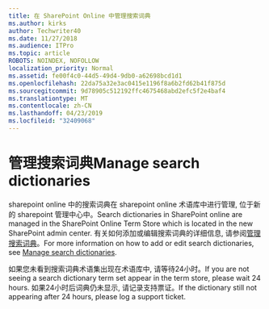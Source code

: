 ```yaml
---
title: 在 SharePoint Online 中管理搜索词典
ms.author: kirks
author: Techwriter40
ms.date: 11/27/2018
ms.audience: ITPro
ms.topic: article
ROBOTS: NOINDEX, NOFOLLOW
localization_priority: Normal
ms.assetid: fe00f4c0-44d5-49d4-9db0-a62698bcd1d1
ms.openlocfilehash: 22da75a32e3ac0415e1196f8a6b2fd62b41f875d
ms.sourcegitcommit: 9d78905c512192ffc4675468abd2efc5f2e4baf4
ms.translationtype: MT
ms.contentlocale: zh-CN
ms.lasthandoff: 04/23/2019
ms.locfileid: "32409068"
---
```

# <a name="manage-search-dictionaries"></a><span data-ttu-id="c694e-102">管理搜索词典</span><span class="sxs-lookup"><span data-stu-id="c694e-102">Manage search dictionaries</span></span>

<span data-ttu-id="c694e-103">sharepoint online 中的搜索词典在 sharepoint online 术语库中进行管理, 位于新的 sharepoint 管理中心中。</span><span class="sxs-lookup"><span data-stu-id="c694e-103">Search dictionaries in SharePoint online are managed in the SharePoint Online Term Store which is located in the new SharePoint admin center.</span></span> <span data-ttu-id="c694e-104">有关如何添加或编辑搜索词典的详细信息, 请参阅[管理搜索词典](https://go.microsoft.com/fwlink/?linkid=2044669&amp;clcid=0x409)。</span><span class="sxs-lookup"><span data-stu-id="c694e-104">For more information on how to add or edit search dictionaries, see [Manage search dictionaries](https://go.microsoft.com/fwlink/?linkid=2044669&amp;clcid=0x409).</span></span>
  
<span data-ttu-id="c694e-105">如果您未看到搜索词典术语集出现在术语库中, 请等待24小时。</span><span class="sxs-lookup"><span data-stu-id="c694e-105">If you are not seeing a search dictionary term set appear in the term store, please wait 24 hours.</span></span> <span data-ttu-id="c694e-106">如果24小时后词典仍未显示, 请记录支持票证。</span><span class="sxs-lookup"><span data-stu-id="c694e-106">If the dictionary still not appearing after 24 hours, please log a support ticket.</span></span>
  

